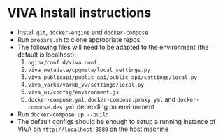 # VIVA Install instructions

* Install `git`, `docker-engine` and `docker-compose`
* Run `prepare.sh` to clone appropriate repos.
* The following files will need to be adapted to the environment (the default is localhost):
    1. `nginx/conf.d/viva.conf`
    2. `viva_metadata/cpgmeta/local_settings.py`
    3. `viva_publicapi/public_api/public_api/settings/local.py`
    4. `viva_varkb/varkb_vw/settings/local.py`
    5. `viva_ui/config/environment.js`
    6. `docker-compose.yml`, `docker-compose.proxy.yml` and `docker-compose.dev.yml` depending on environment
* Run `docker-compose up --build`
* The default configs should be enough to setup a running instance of VIVA on `http://localhost:8080` on the host machine